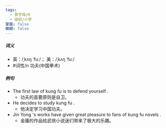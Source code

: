 ```yaml
---
tags:
  - 首字母/K
  - 级别/小学
掌握: false
模糊: false
---
```

##### 词义
- 英：/ˌkʌŋ ˈfuː/； 美：/ˌkʌŋ ˈfuː/
- #词性/n  功夫(中国拳术)
##### 例句
- The first law of kung fu is to defend yourself .
	- 功夫的首要原则是自卫。
- He decides to study kung fu .
	- 他决定学习中国功夫。
- Jin Yong 's works have given great pleasure to fans of kung fu novels .
	- 金庸的作品给武侠小说迷们带来了极大的乐趣。

